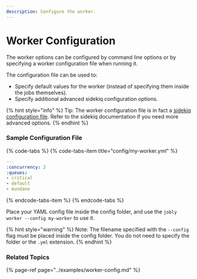 ```yaml
---
description: Configure the worker.
---
```


# Worker Configuration

The worker options can be configured by command line options or by specifying a worker configuration file when running it.

The configuration file can be used to:

* Specify default values for the worker \(instead of specifying them inside the jobs themselves\).
* Specify additional advanced sidekiq configuration options.

{% hint style="info" %}
Tip: The worker configuration file is in fact a [sidekiq configuration file](https://github.com/mperham/sidekiq/wiki/Advanced-Options). Refer to the sidekiq documentation if you need more advanced options.
{% endhint %}

### Sample Configuration File

{% code-tabs %}
{% code-tabs-item title="config/my-worker.yml" %}
```yaml
---
:concurrency: 2
:queues:
- critical
- default
- mundane

```
{% endcode-tabs-item %}
{% endcode-tabs %}

Place your YAML config file inside the config folder, and use the `jobly worker --config my-worker` to use it.

{% hint style="warning" %}
Note: The filename specified with the `--config` flag must be placed inside the config folder. You do not need to specify the folder or the `.yml` extension.
{% endhint %}

### Related Topics

{% page-ref page="../examples/worker-config.md" %}



